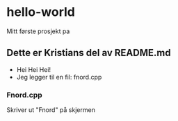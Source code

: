 # hello-world
Mitt første prosjekt pa

## Dette er Kristians del av README.md
* Hei Hei Hei!
* Jeg legger til en fil: fnord.cpp

### Fnord.cpp
Skriver ut "Fnord" på skjermen
